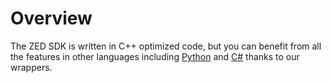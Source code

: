 # Overview

The ZED SDK is written in C++ optimized code, but you can benefit from all the features in other languages including [Python](https://www.stereolabs.com/docs/app-development/python/install/) and [C#](https://www.stereolabs.com/docs/app-development/csharp/use/) thanks to our wrappers.
